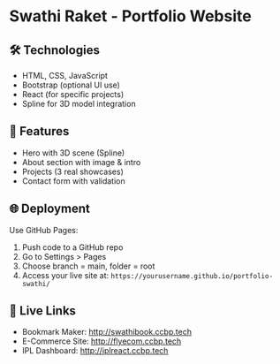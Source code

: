 # Swathi Raket - Portfolio Website

## 🛠 Technologies
- HTML, CSS, JavaScript
- Bootstrap (optional UI use)
- React (for specific projects)
- Spline for 3D model integration

## 🎯 Features
- Hero with 3D scene (Spline)
- About section with image & intro
- Projects (3 real showcases)
- Contact form with validation

## 🌐 Deployment
Use GitHub Pages:
1. Push code to a GitHub repo
2. Go to Settings > Pages
3. Choose branch = main, folder = root
4. Access your live site at: `https://yourusername.github.io/portfolio-swathi/`

## 🔗 Live Links
- Bookmark Maker: http://swathibook.ccbp.tech
- E-Commerce Site: http://flyecom.ccbp.tech
- IPL Dashboard: http://iplreact.ccbp.tech
